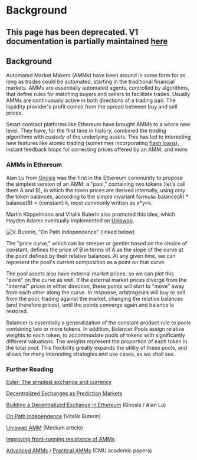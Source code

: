 # Background

## This page has been deprecated. V1 documentation is partially maintained [here](https://docs.balancer.fi/v/v1/core-concepts/protocol/background-1)

## Background

Automated Market Makers \(AMMs\) have been around in some form for as long as trades could be automated, starting in the traditional financial markets. AMMs are essentially automated agents, controlled by algorithms, that define rules for matching buyers and sellers to facilitate trades. Usually AMMs are continuously active in both directions of a trading pair. The liquidity provider's profit comes from the spread between buy and sell prices.

Smart contract platforms like Ethereum have brought AMMs to a whole new level. They have, for the first time in history, combined the _trading algorithms_ with _custody_ of the underlying assets. This has led to interesting new features like atomic trading \(sometimes incorporating [flash loans](https://aave.com/flash-loans)\), instant feedback loops for correcting prices offered by an AMM, and more.

### AMMs in Ethereum

Alan Lu from [Gnosis](https://gnosis.io/) was the first in the Ethereum community to propose the simplest version of an AMM: a "pool," containing two tokens \(let's call them A and B\), in which the token prices are derived internally, using only the token balances, according to the simple invariant formula: balance\(A\) \* balance\(B\) = \(constant\) k, most commonly written as x\*y=k.

Martin Köppelmann and Vitalik Buterin also promoted this idea, which Hayden Adams eventually implemented on [Uniswap](https://uniswap.org/).

![V. Buterin, &quot;On Path Independence&quot; \(linked below\)](../../.gitbook/assets/xyk.png)

The "price curve," which can be steeper or gentler based on the choice of constant, defines the price of B in terms of A as the slope of the curve at the point defined by their relative balances. At any given time, we can represent the pool's current composition as a point on that curve.

The pool assets also have external market prices, so we can plot this "point" on the curve as well. If the external market prices diverge from the "internal" prices in either direction, these points will start to "move" away from each other along the curve. In response, arbitrageurs will buy or sell from the pool, trading against the market, changing the relative balances \(and therefore prices\), until the points converge again and balance is restored.

Balancer is essentially a generalization of the constant product rule to pools containing two or more tokens. In addition, Balancer Pools assign relative weights to each token, to accommodate pools of tokens with significantly different valuations. The weights represent the proportion of each token in the total pool. This flexibility greatly expands the utility of these pools, and allows for many interesting strategies and use cases, as we shall see.

### Further Reading

[Euler: The simplest exchange and currency](https://www.reddit.com/r/ethereum/comments/54l32y/euler_the_simplest_exchange_and_currency/)

[Decentralized Exchanges as Prediction Markets](https://www.reddit.com/r/ethereum/comments/55m04x/lets_run_onchain_decentralized_exchanges_the_way/)

[Building a Decentralized Exchange in Ethereum](https://blog.gnosis.pm/building-a-decentralized-exchange-in-ethereum-eea4e7452d6e) \(Gnosis / Alan Lu\)

[On Path Independence](https://vitalik.ca/general/2017/06/22/marketmakers.html) \(Vitalik Buterin\)

[Uniswap AMM](https://medium.com/scalar-capital/uniswap-a-unique-exchange-f4ef44f807bf) \(Medium article\)

[Improving front-running resistance of AMMs](https://ethresear.ch/t/improving-front-running-resistance-of-x-y-k-market-makers/1281)

[Advanced AMMs](https://www.cs.cmu.edu/~sandholm/automatedMarketMakersThatEnableNewSettings.AMMA-11.pdf) / [Practical AMMs](https://www.cs.cmu.edu/~./sandholm/liquidity-sensitive%20automated%20market%20maker.teac.pdf) \(CMU academic papers\)

